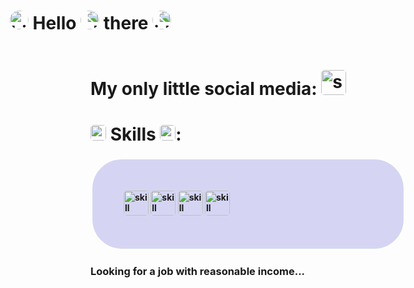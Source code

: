 <div style="left:50%; transform: translateX(-50%); display: inline-block;">
<h1 style="display: inline-block;"><img style="border-radius:20px; width: 30px; height: 30px" src="https://raw.githubusercontent.com/marcos-inja/marcos-inja/main/gifs/hi.gif" alt="hi"> Hello
 <img style="border-radius:20px; width: 30px; height: 30px; transform: rotateY(180deg);" src="https://emoji.discadia.com/emojis/dd0632ac-73b9-493c-ba18-45edd0b6d0c2.GIF" alt="head">
 there
 <img style="border-radius:20px; width: 30px; height: 30px; transform: rotateY(180deg);" src="https://raw.githubusercontent.com/marcos-inja/marcos-inja/main/gifs/hi.gif" alt="hi2">
</h1>
</div>

<h1>My only little social media: <a href="https://discord.gg/EhYURZghj9" style="padding:0px;margin:0px;"><img src="https://user-images.githubusercontent.com/74038190/235294015-47144047-25ab-417c-af1b-6746820a20ff.gif" style="border-radius:5px; width: 40px; height: 40px;" alt="soc"></a></h1>

<h1><img style="border-radius:5px; width: 25px; height: 25px;" src="https://user-images.githubusercontent.com/74038190/212257465-7ce8d493-cac5-494e-982a-5a9deb852c4b.gif" alt="skills"> Skills <img style="border-radius:5px; width: 25px; height: 25px;" src="https://user-images.githubusercontent.com/74038190/212257468-1e9a91f1-b626-4baa-b15d-5c385dfa7ed2.gif" alt="skills">:</h3>

<h4 style="border-radius:50px; border:3px solid white; background-color: rgba(50,50,200,0.2); padding:50px">
<img src="https://user-images.githubusercontent.com/74038190/212257460-738ff738-247f-4445-a718-cdd0ca76e2db.gif" style="border-radius:5px; width: 40px; height: 40px;" alt="skill">
<img src="https://user-images.githubusercontent.com/74038190/212257454-16e3712e-945a-4ca2-b238-408ad0bf87e6.gif" style="border-radius:5px; width: 40px; height: 40px;" alt="skill">
<img src="https://user-images.githubusercontent.com/74038190/212257467-871d32b7-e401-42e8-a166-fcfd7baa4c6b.gif" style="border-radius:5px; width: 40px; height: 40px;" alt="skill">
<img src="https://user-images.githubusercontent.com/74038190/212257472-08e52665-c503-4bd9-aa20-f5a4dae769b5.gif" style="border-radius:5px; width: 40px; height: 40px;" alt="skill">
</h4>
<h3>Looking for a job with reasonable income...</h3>

<!--
**AmirhossainJ123/AmirhossainJ123** is a ✨ _special_ ✨ repository because its `README.md` (this file) appears on your GitHub profile.

Here are some ideas to get you started:

- 🔭 I’m currently working on ...
- 🌱 I’m currently learning ...
- 👯 I’m looking to collaborate on ...
- 🤔 I’m looking for help with ...
- 💬 Ask me about ...
- 📫 How to reach me: ...
- 😄 Pronouns: ...
- ⚡ Fun fact: ...
-->
